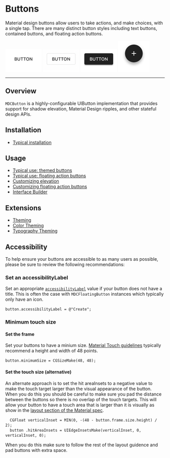 # Buttons

<!-- badges -->

Material design buttons allow users to take actions, and make choices, with a single tap. There are
many distinct button styles including text buttons, contained buttons, and floating action buttons.

<img src="assets/text.gif" alt="An animation showing a Material Design text button." width="115"> <img src="assets/outlined.gif" alt="An animation showing a Material Design outlined button." width="115"> <img src="assets/contained.gif" alt="An animation showing a Material Design contained button." width="115"> <img src="assets/fab.gif" alt="An animation showing a Material Design floating action button." width="99">

<!-- design-and-api -->

<!-- toc -->

- - -

## Overview

`MDCButton` is a highly-configurable UIButton implementation that provides support for shadow
elevation, Material Design ripples, and other stateful design APIs.

## Installation

- [Typical installation](../../../docs/component-installation.md)

## Usage

- [Typical use: themed buttons](typical-use-themed-buttons.md)
- [Typical use: floating action buttons](typical-use-floating-action-buttons.md)
- [Customizing elevation](customizing-elevation.md)
- [Customizing floating action buttons](customizing-floating-action-buttons.md)
- [Interface Builder](interface-builder.md)

## Extensions

- [Theming](theming.md)
- [Color Theming](color-theming.md)
- [Typography Theming](typography-theming.md)


## Accessibility

To help ensure your buttons are accessible to as many users as possible, please be sure to review
the following recommendations:

### Set an accessibilityLabel
Set an appropriate
[`accessibilityLabel`](https://developer.apple.com/documentation/uikit/uiaccessibilityelement/1619577-accessibilitylabel)
value if your button does not have a title. This is often the case with `MDCFloatingButton`
instances which typically only have an icon.
```
button.accessibilityLabel = @"Create";
```

### Minimum touch size

#### Set the frame
Set your buttons to have a minium size. [Material Touch guidelines](https://material.io/design/layout/spacing-methods.html#touch-click-targets) typically recommend a height and width of 48 points.
```
button.minimumSize = CGSizeMake(48, 48);
```

#### Set the touch size (alternative)

An alternate approach is to set the hit areaInsets to a negative value to make the touch target
larger than the visual appearance of the button. When you do this you should be careful to make sure
you pad the distance between the buttons so there is no overlap of the touch targets. This will
allow your button to have a touch area that is larger than it is visually as show in the
[layout section of the Material
spec](https://material.io/design/layout/spacing-methods.html#touch-click-targets).

```
  CGFloat verticalInset = MIN(0, -(48 - button.frame.size.height) / 2);
  button .hitAreaInsets = UIEdgeInsetsMake(verticalInset, 0, verticalInset, 0);

```

When you do this make sure to follow the rest of the layout guidence and pad buttons with extra
space.

